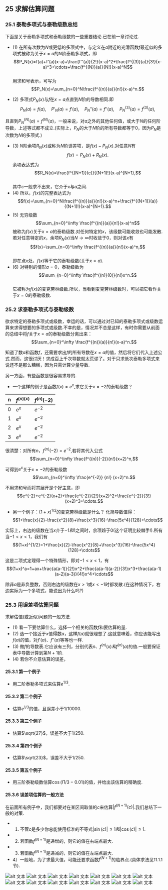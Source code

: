 ## 25 求解估算问题
### 25.1 泰勒多项式与泰勒级数总结
下面是关于泰勒多项式和泰勒级数的一些重要结论.已在前一章讨论过.

- (1) 在所有次数为$N$或更低的多项式中，与定义在$a$附近的光滑函数$f$最近似的多项式被称为关于$x=a$的$N$阶泰勒多项式，即
$$P_N(x)=f(a)+f'(a)(x-a)+\frac{f''(a)}{2!}(x-a)^2+\frac{f^{(3)}(a)}{3!}(x-a)^3+\cdots+\frac{f^{(N)}(a)}{N!}(x-a)^N$$
\
用求和号表示，可写为
$$P_N(x)=\sum_{n=0}^N\frac{f^{(n)}(a)}{n!}(x-a)^n.$$

- (2) 多项式$P_N(x)$与$f$在$x=a$点直到$N$阶的导数相同.即
$$P_N(a)=f(a), \quad P'_N(a)=f'(a), \quad P_N''(a)=f''(a), \quad P_N^{(3)}(a)=f^{(3)}(a),$$

且直到$P_N^{(N)}(a)=f^{(N)}(a)$，一般来说，对$a$之外的其他任何值，或大于$N$的任何阶导数，上述等式都不成立.(实际上，$P_N$的大于$N$阶的所有导数都等于0，因为$P_N$是次数为$N$的多项式.)

- (3) $N$阶余项$R_N(x)$或称为$N$阶误差项，是$f(x)-P_N(x).$对任意$N$有
$$f(x)=P_N(x)+R_N(x).$$
余项表达式为
$$R_N(x)=\frac{f^{(N+1)}(c)}{(N+1)!}(x-a)^{N+1},$$
\
其中$c$一般求不出来，它介于$x$与$a$之间.
- (4) 所以，$f(x)$的完整表达式为
$$f(x)=\sum_{n=0}^N\frac{f^{(n)}(a)}{n!}(x-a)^n+\frac{f^{(N+1)}(a)}{(N+1)!}(x-a)^{N+1}.$$
- (5) 无穷级数
$$\sum_{n=0}^\infty \frac{f^{(n)}(a)}{n!}(x-a)^n$$
被称为$f(x)$关于$x=a$的泰勒级数.对任何特定的$x$，该级数可能收敛也可能发散.若对任意特定的$x$，余项$R_N(x)$当$N \rightarrow \infty$时收敛于0，则对该$x$有
$$f(x)=\sum_{n=0}^\infty \frac{f^{(n)}(a)}{n!}(x-a)^n,$$
\
即在点$x$处，$f(x)$等于它的泰勒级数(关于$x=a$).
- (6) 对特别的情形$a=0$，泰勒级数为
$$\sum_{n=0}^\infty \frac{f^{(n)}(0)}{n!}x^n.$$
\
它被称为$f(x)$的麦克劳林级数.所以，当看到麦克劳林级数时，可以把它看作关于$x=0$的泰勒级数.
### 25.2 求泰勒多项式与泰勒级数
欲求特定的泰勒多项式或级数，幸运的话，可以通过对已知的泰勒多项式或级数运算来求得想要的多项式或级数.不幸的是，情况并不总是这样，有时你需要从前面的总结中将$f$关于$x=a$的泰勒级数分离出来：
$$\sum_{n=0}^\infty \frac{f^{(n)}(a)}{n!}(x-a)^n.$$

知道了数$a$和函数$f$，还需要求出$f$的所有导数在$x=a$的值，然后将它们代入上述公式.然而，这很讨厌！求成百上千次导数就太荒谬了。对于只求低次泰勒多项式来说还不是那么糟糕，因为只需计算少量导数.

另一方面，有些函数是很容易求导的.
- 一个这样的例子是函数$f(x)=e^x$,求它关于$x=-2$的泰勒级数？

|n|$f^{(n)(x)}$|$f^{(n)}(-2)$|
|----|----|----|
|0|$e^x$|$e^{-2}$|
|1|$e^x$|$e^{-2}$|
|2|$e^x$|$e^{-2}$|
|3|$e^x$|$e^{-2}$|

很清楚：对所有$n，f^{(n)}(-2)=e^{-2},$若将其代入公式
$$\sum_{n=0}^\infty \frac{f^{(n)}(-2)}{n!}(x+2)^n,$$

可得到$e^x$关于$x=-2$的泰勒级数
$$\sum_{n=0}^\infty \frac{e^{-2}} {n!} (x+2)^n.$$

不用求和号而将其展开是个好主意，即
$$e^{-2}+e^{-2}(x+2)+\frac{e^{-2}}{2!}(x+2)^2+\frac{e^{-2}}{3!}(x+2)^3+\cdots.$$

- 另一个例子：$(1+x)^{1/2}$的麦克劳林级数是什么？
化简导数值得：
$$1+\frac{x}{2}-\frac{x^2}{8}+\frac{x^3}{16}-\frac{5x^4}{128}+\cdots$$

实际上，右边的级数在当$x$介于$-1和1$之间时，余项趋于0(这个证明比较棘手!).所有当$-1 < x < 1$，我们有
$$(1+x)^{1/2}=1+\frac{x}{2}-\frac{x^2}{8}+\frac{x^3}{16}-\frac{5x^4}{128}+\cdots$$

这是二项式定理得一个特殊情形，即对$-1 <x <1$，有
$$(1+x)^a=1+ax+\frac{a(a-1)}{2!}x^2+\frac{a(a-1)(a-2)}{3!}x^3+\frac{a(a-1)(a-2)(a-3)}{4!}x^4+\cdots$$

除非$a$是非负整数，否则右边的级数在$x>1$或$x<-1$时都发散.(在这种情况下，右边实际为一个多项式，能说出为什么吗?)

### 25.3 用误差项估算问题
求解估值(或近似)问题的一般方法.
- (1) 看一下要估算什么，选择一个相关的函数$f$和要估算的量.
- (2) 选一个接近于$x$值得数$a$，这样$f(a)$就很理想了.这就意味着，你应该能写出$f(a)$的值，对$f'(a)、f''(a)$等等也一样.
- (3) 做$f$的导数表.它应该有三列，分别代表$n、f^{(n)}(x)和f^{(n)}(a)$的值.一般要保证表中导数计算到第$N+1$阶.
- (4) 若你不介意估算的误差，

#### 25.3.1 第一个例子
- 用二阶泰勒多项式来估算$e^{1/3}.$

#### 25.3.2 第二个例子
- 估算$e^{1/3}$的值，且误差小于$1/10000$.

#### 25.3.3 第三个例子
- 估算$\sqrt{27}$，误差不大于$1/250$.

#### 25.3.4 第四个例子
- 估算$\sqrt{23}$，误差不大于$1/250$.

#### 25.3.5 第五个例子
- 用三阶泰勒级数估算$\cos(\Pi/3-0.01)$的值，并给出该估算的精确度.

#### 25.3.6 误差项估算的一般方法
在前面所有例子中，我们都要对在某区间取值的$c$来估算$|f^{(N+1)}(c)|.$我们总结下一般的对策.
- 1) 不管$c$是多少你总能使用标准的不等式$|\sin(c)|\leq 1 和|\cos(c)| \leq 1.$
- 2) 若函数$f^{(N+1)}$是递增的，则它的值在右端点最大.
- 3) 若函数$f^{(N+1)}$是递减的，则它的值在左端点最大.
- 4）一般地，为了求最大值，可能还要求函数$f^{(N+1)}$的临界点.(具体求法见11.1.1节).

![alt 文本](../../../图片/微25.2.png)
![alt 文本](../../../图片/微25.3.png)
![alt 文本](../../../图片/微25.4.png)
![alt 文本](../../../图片/微25.5.png)
![alt 文本](../../../图片/微25.6.png)
![alt 文本](../../../图片/微25.7.png)
![alt 文本](../../../图片/微25.8.png)
![alt 文本](../../../图片/微25.9.png)
![alt 文本](../../../图片/微25.10.png)
![alt 文本](../../../图片/微25.11.png)
![alt 文本](../../../图片/微25.12.png)
![alt 文本](../../../图片/微25.13.png)
![alt 文本](../../../图片/微25.14.png)
![alt 文本](../../../图片/微25.15.png)
